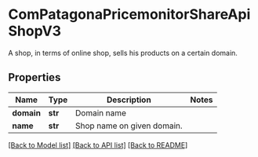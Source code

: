 # ComPatagonaPricemonitorShareApiShopV3

A shop, in terms of online shop, sells his products on a certain domain.
## Properties
Name | Type | Description | Notes
------------ | ------------- | ------------- | -------------
**domain** | **str** | Domain name | 
**name** | **str** | Shop name on given domain. | 

[[Back to Model list]](../README.md#documentation-for-models) [[Back to API list]](../README.md#documentation-for-api-endpoints) [[Back to README]](../README.md)


